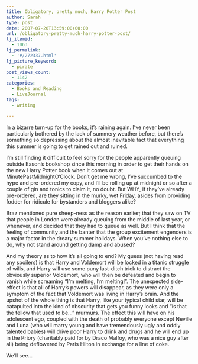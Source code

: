 ```yaml
---
title: Obligatory, pretty much, Harry Potter Post
author: Sarah
type: post
date: 2007-07-20T13:59:00+00:00
url: /obligatory-pretty-much-harry-potter-post/
lj_itemid:
  - 1063
lj_permalink:
  - '#/272337.html'
lj_picture_keyword:
  - pirate
post_views_count:
  - 1142
categories:
  - Books and Reading
  - LiveJournal
tags:
  - writing

---
```

In a bizarre turn-up for the books, it’s raining again. I’ve never been particularly bothered by the lack of summery weather before, but there’s something so depressing about the almost inevitable fact that everything this summer is going to get rained out and ruined.

I’m still finding it difficult to feel sorry for the people apparently queuing outside Eason’s bookshop since this morning in order to get their hands on the new Harry Potter book when it comes out at MinutePastMidnightO’Clock. Don’t get me wrong, I’ve succumbed to the hype and pre-ordered my copy, and I’ll be rolling up at midnight or so after a couple of gin and tonics to claim it, no doubt. But WHY, if they’ve already pre-ordered, are they sitting in the murky, wet Friday, asides from providing fodder for ridicule for bystanders and bloggers alike?

Braz mentioned pure sheep-ness as the reason earlier; that they saw on TV that people in London were already queuing from the middle of last year, or whenever, and decided that they had to queue as well. But I think that the feeling of community and the banter that the group excitement engenders is a major factor in the dreary summer holidays. When you’ve nothing else to do, why not stand around getting damp and abused?

And my theory as to how it’s all going to end? My guess (not having read any spoilers) is that Harry and Voldemort will be locked in a titanic struggle of wills, and Harry will use some puny last-ditch trick to distract the obviously superior Voldemort, who will then be defeated and begin to vanish while screaming “I’m melting, I’m melting!”. The unexpected side-effect is that all of Harry’s powers will disappear, as they were only a symptom of the fact that Voldemort was living in Harry’s brain. And the upshot of the whole thing is that Harry, like your typical child star, will be catapulted into the kind of obscurity that gets you funny looks and “is that the fellow that used to be…” murmurs. The effect this will have on his adolescent ego, coupled with the death of probably everyone except Neville and Luna (who will marry young and have tremendously ugly and oddly talented babies) will drive poor Harry to drink and drugs and he will end up in the Priory (charitably paid for by Draco Malfoy, who was a nice guy after all) being deflowered by Paris Hilton in exchange for a line of coke.

We’ll see…

&nbsp;